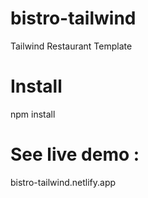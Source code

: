 # bistro-tailwind
Tailwind Restaurant Template

# Install

npm install

# See live demo :

bistro-tailwind.netlify.app
